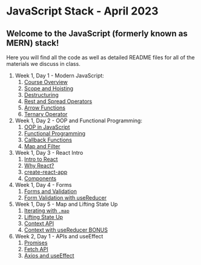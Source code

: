 # JavaScript Stack - April 2023

## Welcome to the JavaScript (formerly known as MERN) stack!

Here you will find all the code as well as detailed README files for all of the materials we discuss in class.

1. Week 1, Day 1 - Modern JavaScript:
   1. [Course Overview](./01-javascript/w1d1-course-overview/)
   2. [Scope and Hoisting](./01-javascript/w1d1-fundamentals/02-scope-and-hoisting/)
   3. [Destructuring](./01-javascript/w1d1-fundamentals/03-destructuring/)
   4. [Rest and Spread Operators](./01-javascript/w1d1-fundamentals/04-rest-and-spread/)
   5. [Arrow Functions](./01-javascript/w1d1-fundamentals/05-arrow-functions/)
   6. [Ternary Operator](./01-javascript/w1d1-fundamentals/06-ternary-operator/)
2. Week 1, Day 2 - OOP and Functional Programming:
   1. [OOP in JavaScript](./01-javascript/w1d2-oop/)
   2. [Functional Programming](./01-javascript/w1d2-functional-programming/)
   3. [Callback Functions](./01-javascript/w1d2-functional-programming/01-callback-functions/)
   4. [Map and Filter](./01-javascript/w1d2-functional-programming/02-map-and-filter/)
3. Week 1, Day 3 - React Intro
   1. [Intro to React](./02-react/w1d3-intro-to-react/)
   2. [Why React?](./02-react/w1d3-intro-to-react/why-react/)
   3. [create-react-app](./02-react/w1d3-cra/)
   4. [Components](./02-react/w1d3-components/)
4. Week 1, Day 4 - Forms
   1. [Forms and Validation](./02-react/w1d4-forms/)
   2. [Form Validation with useReducer](./02-react/w1d4-use-reducer/)
5. Week 1, Day 5 - Map and Lifting State Up
   1. [Iterating with `.map`](./02-react/w1d5-iterating-map/)
   2. [Lifting State Up](./02-react/w1d5-lifting-state/)
   3. [Context API](./02-react/w1d5-context-api/)
   4. [Context with useReducer BONUS](./02-react/w1d6-context-with-reducer/)
6. Week 2, Day 1 - APIs and useEffect
   1. [Promises](./02-react/w2d1-apis/promises/)
   2. [Fetch API](./02-react/w2d1-apis/fetch/)
   3. [Axios and useEffect](./02-react/w2d1-apis/axios-intro/)